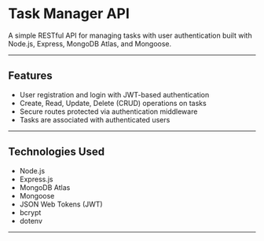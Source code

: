 # Task Manager API

A simple RESTful API for managing tasks with user authentication built with Node.js, Express, MongoDB Atlas, and Mongoose.

---

## Features

- User registration and login with JWT-based authentication
- Create, Read, Update, Delete (CRUD) operations on tasks
- Secure routes protected via authentication middleware
- Tasks are associated with authenticated users

---

## Technologies Used

- Node.js
- Express.js
- MongoDB Atlas
- Mongoose
- JSON Web Tokens (JWT)
- bcrypt
- dotenv

---
